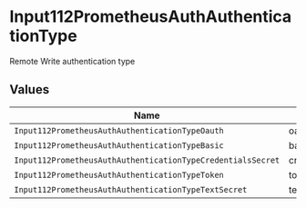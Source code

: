 # Input112PrometheusAuthAuthenticationType

Remote Write authentication type


## Values

| Name                                                        | Value                                                       |
| ----------------------------------------------------------- | ----------------------------------------------------------- |
| `Input112PrometheusAuthAuthenticationTypeOauth`             | oauth                                                       |
| `Input112PrometheusAuthAuthenticationTypeBasic`             | basic                                                       |
| `Input112PrometheusAuthAuthenticationTypeCredentialsSecret` | credentialsSecret                                           |
| `Input112PrometheusAuthAuthenticationTypeToken`             | token                                                       |
| `Input112PrometheusAuthAuthenticationTypeTextSecret`        | textSecret                                                  |